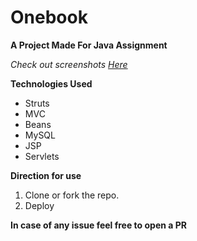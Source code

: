 # Onebook

**A Project Made For Java Assignment**

*Check out screenshots <a href="https://imgur.com/a/m7XuTX9">Here</a>*

**Technologies Used**
<ul>
  <li>Struts</li>
  <li>MVC</li>
  <li>Beans</li>
  <li>MySQL</li>
  <li>JSP</li>
  <li>Servlets</li>
 </ul>
 
 **Direction for use**
 <ol>
	<li>Clone or fork the repo.</li>
  <li>Deploy</li>
 </ol>

**In case of any issue feel free to open a PR**
